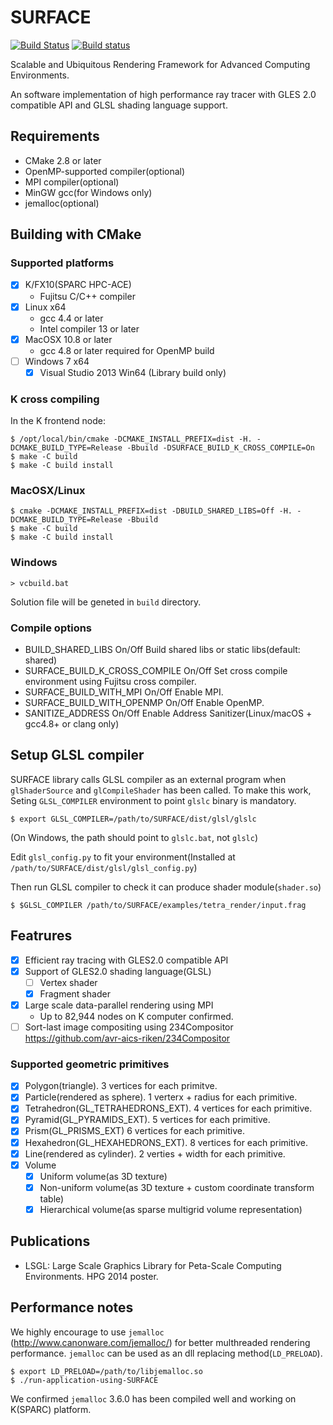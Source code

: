 # SURFACE

[![Build Status](https://travis-ci.org/avr-aics-riken/SURFACE.svg?branch=master)](https://travis-ci.org/avr-aics-riken/SURFACE)
[![Build status](https://ci.appveyor.com/api/projects/status/nul06j994uk5pe9u?svg=true)](https://ci.appveyor.com/project/syoyo/surface)

Scalable and Ubiquitous Rendering Framework for Advanced Computing Environments.

An software implementation of high performance ray tracer with GLES 2.0 compatible API and GLSL shading language support.

## Requirements

* CMake 2.8 or later
* OpenMP-supported compiler(optional)
* MPI compiler(optional)
* MinGW gcc(for Windows only)
* jemalloc(optional)

## Building with CMake

### Supported platforms

* [x] K/FX10(SPARC HPC-ACE)
  * Fujitsu C/C++ compiler
* [x] Linux x64
  * gcc 4.4 or later
  * Intel compiler 13 or later
* [x] MacOSX 10.8 or later
  * gcc 4.8 or later required for OpenMP build
* [ ] Windows 7 x64
  * [x] Visual Studio 2013 Win64 (Library build only)

### K cross compiling 

In the K frontend node:

    $ /opt/local/bin/cmake -DCMAKE_INSTALL_PREFIX=dist -H. -DCMAKE_BUILD_TYPE=Release -Bbuild -DSURFACE_BUILD_K_CROSS_COMPILE=On
    $ make -C build
    $ make -C build install

### MacOSX/Linux 

    $ cmake -DCMAKE_INSTALL_PREFIX=dist -DBUILD_SHARED_LIBS=Off -H. -DCMAKE_BUILD_TYPE=Release -Bbuild
    $ make -C build
    $ make -C build install

### Windows 

    > vcbuild.bat

Solution file will be geneted in `build` directory.

### Compile options

* BUILD_SHARED_LIBS On/Off Build shared libs or static libs(default: shared)
* SURFACE_BUILD_K_CROSS_COMPILE On/Off Set cross compile environment using Fujitsu cross compiler.
* SURFACE_BUILD_WITH_MPI On/Off Enable MPI.
* SURFACE_BUILD_WITH_OPENMP On/Off Enable OpenMP.
* SANITIZE_ADDRESS On/Off Enable Address Sanitizer(Linux/macOS + gcc4.8+ or clang only)

## Setup GLSL compiler

SURFACE library calls GLSL compiler as an external program when `glShaderSource` and `glCompileShader` has been called. To make this work, Seting `GLSL_COMPILER` environment to point `glslc` binary is mandatory.

    $ export GLSL_COMPILER=/path/to/SURFACE/dist/glsl/glslc

(On Windows, the path should point to `glslc.bat`, not `glslc`)

Edit `glsl_config.py` to fit your environment(Installed at `/path/to/SURFACE/dist/glsl/glsl_config.py`)

Then run GLSL compiler to check it can produce shader module(`shader.so`)

    $ $GLSL_COMPILER /path/to/SURFACE/examples/tetra_render/input.frag 

## Featrures

* [x] Efficient ray tracing with GLES2.0 compatible API 
* [x] Support of GLES2.0 shading language(GLSL)
  * [ ] Vertex shader
  * [x] Fragment shader
* [x] Large scale data-parallel rendering using MPI
  * Up to 82,944 nodes on K computer confirmed.
* [ ] Sort-last image compositing using 234Compositor https://github.com/avr-aics-riken/234Compositor

### Supported geometric primitives

* [x] Polygon(triangle). 3 vertices for each primitve.
* [x] Particle(rendered as sphere). 1 verterx + radius for each primitive.
* [x] Tetrahedron(GL_TETRAHEDRONS_EXT). 4 vertices for each primitive.
* [x] Pyramid(GL_PYRAMIDS_EXT). 5 vertices for each primitive.
* [x] Prism(GL_PRISMS_EXT) 6 vertices for each primitive.
* [x] Hexahedron(GL_HEXAHEDRONS_EXT). 8 vertices for each primitive.
* [x] Line(rendered as cylinder). 2 verties + width for each primitive.
* [x] Volume
  * [x] Uniform volume(as 3D texture)
  * [x] Non-uniform volume(as 3D texture + custom coordinate transform table)
  * [x] Hierarchical volume(as sparse multigrid volume representation)

## Publications

* LSGL: Large Scale Graphics Library for Peta-Scale Computing Environments. HPG 2014 poster.

## Performance notes

We highly encourage to use `jemalloc` (http://www.canonware.com/jemalloc/) for better multhreaded rendering performance.
`jemalloc` can be used as an dll replacing method(`LD_PRELOAD`).

    $ export LD_PRELOAD=/path/to/libjemalloc.so
    $ ./run-application-using-SURFACE

We confirmed `jemalloc` 3.6.0 has been compiled well and working on K(SPARC) platform.
